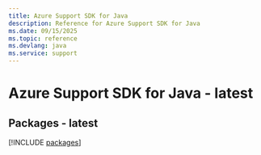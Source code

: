 ```yaml
---
title: Azure Support SDK for Java
description: Reference for Azure Support SDK for Java
ms.date: 09/15/2025
ms.topic: reference
ms.devlang: java
ms.service: support
---
```

# Azure Support SDK for Java - latest
## Packages - latest
[!INCLUDE [packages](support-index.md)]